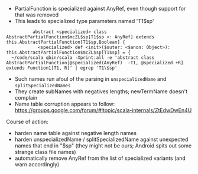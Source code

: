  - PartialFunction is specialized against AnyRef, even though support for that was removed
 - This leads to specialized type parameters named 'T1$sp'

```
          abstract <specialized> class AbstractPartialFunction$mcZL$sp[T1$sp <: AnyRef] extends this.AbstractPartialFunction[T1$sp,Boolean] {
            <specialized> def <init>($outer: <$anon: Object>): this.AbstractPartialFunction$mcZL$sp[T1$sp] = {
  ~/code/scala qbin/scala -Xprint:all -e 'abstract class AbstractPartialFunction[@specialized(AnyRef)  -T1, @specialized +R] extends Function1[T1, R]' | egrep 'T1\$sp'
```

 - Such names run afoul of the parsing in `unspecializedName` and `splitSpecializedNames`
 - They create subNames with negatives lengths; newTermName doesn't complain
 - Name table corruption appears to follow: https://groups.google.com/forum/#!topic/scala-internals/ZtEdwDwEn4U

Course of action:

 - harden name table against negative length names
 - harden unspecializedName / splitSpecializedName against unexpected names that end in "$sp" (they might not be ours; Android spits out some strange class file names)
 - automatically remove AnyRef from the list of specialized variants (and warn accordingly)

